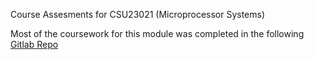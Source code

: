 Course Assesments for CSU23021 (Microprocessor Systems)

Most of the coursework for this module was completed in the following [Gitlab Repo](https://gitlab.scss.tcd.ie/sk-3d2-microprocessors-2/pico-apps)
